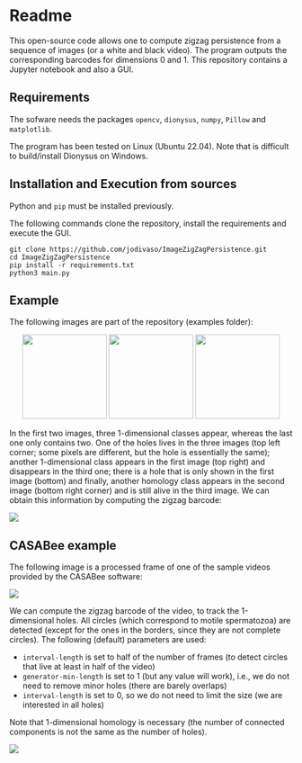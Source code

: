 # Readme

This open-source code allows one to compute zigzag persistence from a sequence of images (or a white and black video). The program outputs the corresponding barcodes for dimensions 0 and 1. This repository contains a Jupyter notebook and also a GUI.

## Requirements

The sofware needs the packages ```opencv```, ```dionysus```, ```numpy```, ```Pillow``` and ```matplotlib```.

The program has been tested on Linux (Ubuntu 22.04). Note that is difficult to build/install Dionysus on Windows.


## Installation and Execution from sources

Python and ```pip``` must be installed previously.

The following commands clone the repository, install the requirements and execute the GUI.

```
git clone https://github.com/jodivaso/ImageZigZagPersistence.git
cd ImageZigZagPersistence
pip install -r requirements.txt
python3 main.py
```

## Example

The following images are part of the repository (examples folder):

<p align="center">
<img src="https://raw.githubusercontent.com/jodivaso/ImageZigZagPersistence/master/examples/3circles-3.jpg" width="150">
<img src="https://raw.githubusercontent.com/jodivaso/ImageZigZagPersistence/master/examples/3circles-2.jpg" width="150">
<img src="https://raw.githubusercontent.com/jodivaso/ImageZigZagPersistence/master/examples/3circles-1.jpg" width="150">
</p>


In the first two images, three 1-dimensional classes
appear, whereas the last one only contains two. One of the holes
lives in the three images (top left corner; some pixels are different, but the hole is essentially the same); another 1-dimensional
class appears in the first image (top right) and disappears in
the third one; there is a hole that is only shown in the first image (bottom) and finally, another homology class appears in the
second image (bottom right corner) and is still alive in the third
image. We can obtain this information by computing the zigzag
barcode:

<p>
<img src="https://raw.githubusercontent.com/jodivaso/ImageZigZagPersistence/master/examples/3circles-barcode.png">

</p>

## CASABee example

The following image is a processed frame of one of the sample videos provided by the CASABee software:

![](https://raw.githubusercontent.com/jodivaso/ImageZigZagPersistence/master/examples/frame_video_CASABee.jpg)

We can compute the zigzag barcode of the video, to track the 1-dimensional holes. All circles (which correspond to motile spermatozoa) 
are detected (except for the ones in the borders, since they are not complete circles). The following (default) parameters are used:
- ```interval-length``` is set to half of the number of frames (to detect circles that live at least in half of the video)
- ```generator-min-length``` is set to 1 (but any value will work), i.e., we do not need to remove minor holes (there are barely overlaps)
- ```interval-length``` is set to 0, so we do not need to limit the size (we are interested in all holes)

Note that 1-dimensional homology is necessary (the number of connected components is not the same as the number of holes).

![](https://raw.githubusercontent.com/jodivaso/ImageZigZagPersistence/master/examples/result_video_CASABee.jpg)
